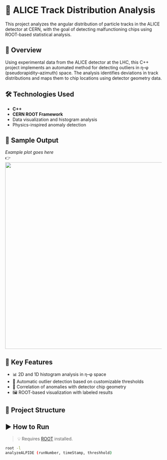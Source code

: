 # 🔬 ALICE Track Distribution Analysis

This project analyzes the angular distribution of particle tracks in the ALICE detector at CERN, with the goal of detecting malfunctioning chips using ROOT-based statistical analysis.

## 🚀 Overview

Using experimental data from the ALICE detector at the LHC, this C++ project implements an automated method for detecting outliers in η–φ (pseudorapidity–azimuth) space. The analysis identifies deviations in track distributions and maps them to chip locations using detector geometry data.

## 🛠️ Technologies Used

- **C++**
- **CERN ROOT Framework**
- Data visualization and histogram analysis
- Physics-inspired anomaly detection

## 📸 Sample Output

_Example plot goes here_  
👉 _<img src="plots/detection24.pdf" width="600"/>_

## 🧠 Key Features

- 📊 2D and 1D histogram analysis in η–φ space  
- 🧪 Automatic outlier detection based on customizable thresholds  
- 🧭 Correlation of anomalies with detector chip geometry  
- 🖼️ ROOT-based visualization with labeled results  

## 📂 Project Structure


## ▶️ How to Run

> 💡 Requires [ROOT](https://root.cern/) installed.

```bash
root -l
analyzeALPIDE (runNumber, timeStamp, threshhold)
